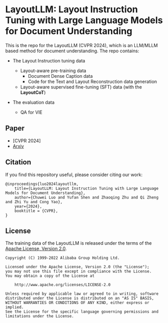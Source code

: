 # LayoutLLM: Layout Instruction Tuning with Large Language Models for Document Understanding

This is the repo for the LayoutLLM (CVPR 2024), which is an LLM/MLLM based method for document understanding. The repo contains:

- The Layout Instruction tuning data
    - Layout-aware pre-training data
        - Document Dense Caption data
        - Code for the Text and Layout Reconstruction data generation
    - Layout-aware supervised fine-tuning (SFT) data (with the **LayoutCoT**)

- The evaluation data
    - QA for VIE

## Paper
* [CVPR 2024]
* [Arxiv](https://arxiv.org/abs/2404.05225)

## Citation

If you find this repository useful, please consider citing our work:
```
@inproceedings{luo2024layoutllm,
    title={LayoutLLM: Layout Instruction Tuning with Large Language Models for Document Understanding},
    author={Chuwei Luo and Yufan Shen and Zhaoqing Zhu and Qi Zheng and Zhi Yu and Cong Yao},
    year={2024},
    booktitle = {CVPR},
}
```

## License

The training data of the LayoutLLM is released under the terms of the [Apache License, Version 2.0](LICENSE.md).

```
Copyright (C) 1999-2022 Alibaba Group Holding Ltd. 

Licensed under the Apache License, Version 2.0 (the "License");
you may not use this file except in compliance with the License.
You may obtain a copy of the License at

    http://www.apache.org/licenses/LICENSE-2.0

Unless required by applicable law or agreed to in writing, software
distributed under the License is distributed on an "AS IS" BASIS,
WITHOUT WARRANTIES OR CONDITIONS OF ANY KIND, either express or implied.
See the License for the specific language governing permissions and
limitations under the License.
```